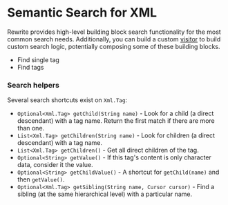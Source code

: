 # Semantic Search for XML

Rewrite provides high-level building block search functionality for the most common search needs. Additionally, you can build a custom [visitor](../v1beta/visitor.md) to build custom search logic, potentially composing some of these building blocks.

* Find single tag
* Find tags

### Search helpers

Several search shortcuts exist on `Xml.Tag`:

* `Optional<Xml.Tag> getChild(String name)` - Look for a child \(a direct descendant\) with a tag name. Return the first match if there are more than one.
* `List<Xml.Tag> getChildren(String name)` - Look for children \(a direct descendant\) with a tag name.
* `List<Xml.Tag> getChildren()` - Get all direct children of the tag.
* `Optional<String> getValue()` - If this tag's content is only character data, consider it the value.
* `Optional<String> getChildValue()` - A shortcut for `getChild(name)` and then `getValue()`.
* `Optional<Xml.Tag> getSibling(String name, Cursor cursor)` - Find a sibling \(at the same hierarchical level\) with a particular name.

